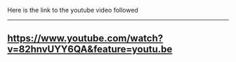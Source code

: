 Here is the link to the youtube video followed

---------------------
https://www.youtube.com/watch?v=82hnvUYY6QA&feature=youtu.be
---------------------